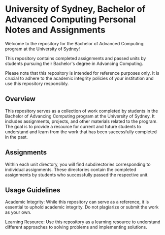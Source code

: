 # University of Sydney, Bachelor of Advanced Computing Personal Notes and Assignments
Welcome to the repository for the Bachelor of Advanced Computing program at the University of Sydney! 

This repository contains completed assignments and passed units by students pursuing their Bachelor's degree in Advancing Computing. 

Please note that this repository is intended for reference purposes only. It is crucial to adhere to the academic integrity policies of your institution and use this repository responsibly.

## Overview
This repository serves as a collection of work completed by students in the Bachelor of Advancing Computing program at the University of Sydney. It includes assignments, projects, and other materials related to the program. The goal is to provide a resource for current and future students to understand and learn from the work that has been successfully completed in the past.

## Assignments
Within each unit directory, you will find subdirectories corresponding to individual assignments. These directories contain the completed assignments by students who successfully passed the respective unit.

## Usage Guidelines
Academic Integrity: While this repository can serve as a reference, it is essential to uphold academic integrity. Do not plagiarize or submit the work as your own.

Learning Resource: Use this repository as a learning resource to understand different approaches to solving problems and implementing solutions.
